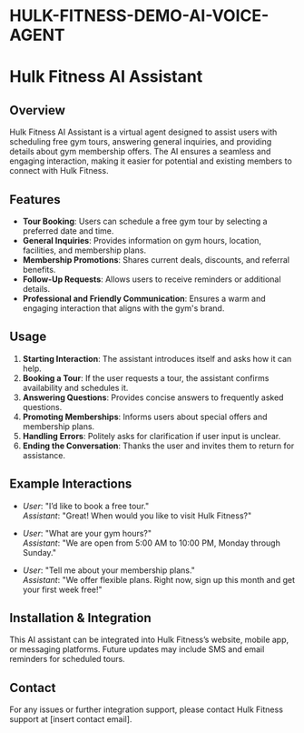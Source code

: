 # HULK-FITNESS-DEMO-AI-VOICE-AGENT
# Hulk Fitness AI Assistant

## Overview
Hulk Fitness AI Assistant is a virtual agent designed to assist users with scheduling free gym tours, answering general inquiries, and providing details about gym membership offers. The AI ensures a seamless and engaging interaction, making it easier for potential and existing members to connect with Hulk Fitness.

## Features
- **Tour Booking**: Users can schedule a free gym tour by selecting a preferred date and time.
- **General Inquiries**: Provides information on gym hours, location, facilities, and membership plans.
- **Membership Promotions**: Shares current deals, discounts, and referral benefits.
- **Follow-Up Requests**: Allows users to receive reminders or additional details.
- **Professional and Friendly Communication**: Ensures a warm and engaging interaction that aligns with the gym's brand.

## Usage
1. **Starting Interaction**: The assistant introduces itself and asks how it can help.
2. **Booking a Tour**: If the user requests a tour, the assistant confirms availability and schedules it.
3. **Answering Questions**: Provides concise answers to frequently asked questions.
4. **Promoting Memberships**: Informs users about special offers and membership plans.
5. **Handling Errors**: Politely asks for clarification if user input is unclear.
6. **Ending the Conversation**: Thanks the user and invites them to return for assistance.

## Example Interactions
- *User*: "I’d like to book a free tour."  
  *Assistant*: "Great! When would you like to visit Hulk Fitness?"  

- *User*: "What are your gym hours?"  
  *Assistant*: "We are open from 5:00 AM to 10:00 PM, Monday through Sunday."  

- *User*: "Tell me about your membership plans."  
  *Assistant*: "We offer flexible plans. Right now, sign up this month and get your first week free!"  

## Installation & Integration
This AI assistant can be integrated into Hulk Fitness’s website, mobile app, or messaging platforms. Future updates may include SMS and email reminders for scheduled tours.

## Contact
For any issues or further integration support, please contact Hulk Fitness support at [insert contact email].
